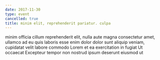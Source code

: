```yaml
---
date: 2017-11-30
type: event
cancelled: true
title: minim elit, reprehenderit pariatur. culpa
---
```

minim officia cillum reprehenderit elit, nulla aute magna consectetur amet, ullamco ad eu quis laboris esse enim dolor dolor sunt aliquip veniam, cupidatat velit labore commodo Lorem et ea exercitation in fugiat Ut occaecat Excepteur tempor non nostrud ipsum deserunt eiusmod ut